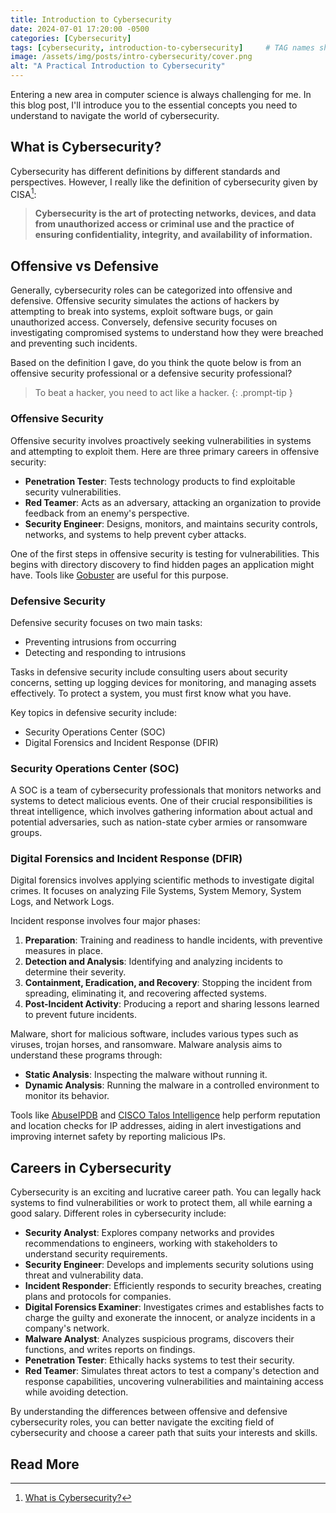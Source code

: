 ```yaml
---
title: Introduction to Cybersecurity
date: 2024-07-01 17:20:00 -0500
categories: [Cybersecurity]
tags: [cybersecurity, introduction-to-cybersecurity]     # TAG names should always be lowercase
image: /assets/img/posts/intro-cybersecurity/cover.png
alt: "A Practical Introduction to Cybersecurity"
---
```

Entering a new area in computer science is always challenging for me. In this blog post, I'll introduce you to the essential concepts you need to understand to navigate the world of cybersecurity.

## What is Cybersecurity?
Cybersecurity has different definitions by different standards and perspectives. However, I really like the definition of cybersecurity given by CISA[^footnote]:
> **Cybersecurity is the art of protecting networks, devices, and data from unauthorized access or criminal use and the practice of ensuring confidentiality, integrity, and availability of information.**

## Offensive vs Defensive

Generally, cybersecurity roles can be categorized into offensive and defensive. Offensive security simulates the actions of hackers by attempting to break into systems, exploit software bugs, or gain unauthorized access. Conversely, defensive security focuses on investigating compromised systems to understand how they were breached and preventing such incidents.

Based on the definition I gave, do you think the quote below is from an offensive security professional or a defensive security professional?

> To beat a hacker, you need to act like a hacker.
{: .prompt-tip }

### Offensive Security

Offensive security involves proactively seeking vulnerabilities in systems and attempting to exploit them. Here are three primary careers in offensive security:

- **Penetration Tester**: Tests technology products to find exploitable security vulnerabilities.
- **Red Teamer**: Acts as an adversary, attacking an organization to provide feedback from an enemy's perspective.
- **Security Engineer**: Designs, monitors, and maintains security controls, networks, and systems to help prevent cyber attacks.

One of the first steps in offensive security is testing for vulnerabilities. This begins with directory discovery to find hidden pages an application might have. Tools like <a href="https://github.com/OJ/gobuster" target="_blank">Gobuster</a> are useful for this purpose.

### Defensive Security

Defensive security focuses on two main tasks:

- Preventing intrusions from occurring
- Detecting and responding to intrusions

Tasks in defensive security include consulting users about security concerns, setting up logging devices for monitoring, and managing assets effectively. To protect a system, you must first know what you have.

Key topics in defensive security include:

- Security Operations Center (SOC)
- Digital Forensics and Incident Response (DFIR)

### Security Operations Center (SOC)

A SOC is a team of cybersecurity professionals that monitors networks and systems to detect malicious events. One of their crucial responsibilities is threat intelligence, which involves gathering information about actual and potential adversaries, such as nation-state cyber armies or ransomware groups.

### Digital Forensics and Incident Response (DFIR)

Digital forensics involves applying scientific methods to investigate digital crimes. It focuses on analyzing File Systems, System Memory, System Logs, and Network Logs.

Incident response involves four major phases:

1. **Preparation**: Training and readiness to handle incidents, with preventive measures in place.
2. **Detection and Analysis**: Identifying and analyzing incidents to determine their severity.
3. **Containment, Eradication, and Recovery**: Stopping the incident from spreading, eliminating it, and recovering affected systems.
4. **Post-Incident Activity**: Producing a report and sharing lessons learned to prevent future incidents.

Malware, short for malicious software, includes various types such as viruses, trojan horses, and ransomware. Malware analysis aims to understand these programs through:

- **Static Analysis**: Inspecting the malware without running it.
- **Dynamic Analysis**: Running the malware in a controlled environment to monitor its behavior.

Tools like <a href="https://www.abuseipdb.com/" target="_blank">AbuseIPDB</a> and <a href="https://talosintelligence.com/" target="_blank">CISCO Talos Intelligence</a> help perform reputation and location checks for IP addresses, aiding in alert investigations and improving internet safety by reporting malicious IPs.

## Careers in Cybersecurity

Cybersecurity is an exciting and lucrative career path. You can legally hack systems to find vulnerabilities or work to protect them, all while earning a good salary. Different roles in cybersecurity include:

- **Security Analyst**: Explores company networks and provides recommendations to engineers, working with stakeholders to understand security requirements.
- **Security Engineer**: Develops and implements security solutions using threat and vulnerability data.
- **Incident Responder**: Efficiently responds to security breaches, creating plans and protocols for companies.
- **Digital Forensics Examiner**: Investigates crimes and establishes facts to charge the guilty and exonerate the innocent, or analyze incidents in a company's network.
- **Malware Analyst**: Analyzes suspicious programs, discovers their functions, and writes reports on findings.
- **Penetration Tester**: Ethically hacks systems to test their security.
- **Red Teamer**: Simulates threat actors to test a company's detection and response capabilities, uncovering vulnerabilities and maintaining access while avoiding detection.

By understanding the differences between offensive and defensive cybersecurity roles, you can better navigate the exciting field of cybersecurity and choose a career path that suits your interests and skills.

## Read More
[^footnote]: <a href="https://www.cisa.gov/news-events/news/what-cybersecurity" target="_blank">What is Cybersecurity?</a>